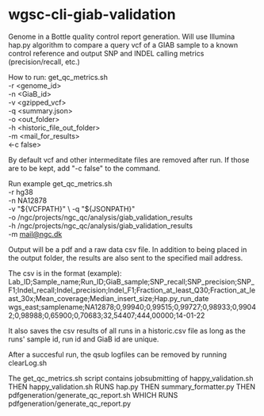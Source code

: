 # wgsc-cli-giab-validation

Genome in a Bottle quality control report generation. Will use Illumina hap.py algorithm to compare a query vcf of a GIAB sample to a known control reference and output SNP and INDEL calling metrics (precision/recall, etc.)

How to run:
get_qc_metrics.sh \
-r <genome_id> \
-n <GiaB_id> \
-v <gzipped_vcf> \
-q <summary.json> \
-o <out_folder> \
-h <historic_file_out_folder> \
-m <mail_for_results> \
<-c false>

By default vcf and other intermeditate files are removed after run. If those are to be kept, add "-c false" to the command.

Run example
get_qc_metrics.sh \
-r hg38 \
-n NA12878 \
-v "${VCFPATH}" \
-q "${JSONPATH}" \
-o /ngc/projects/ngc_qc/analysis/giab_validation_results \
-h /ngc/projects/ngc_qc/analysis/giab_validation_results \
-m mail@ngc.dk

Output will be a pdf and a raw data csv file. In addition to being placed in the output folder, the results are also sent to the specified mail address.

The csv is in the format (example):
Lab_ID;Sample_name;Run_ID;GiaB_sample;SNP_recall;SNP_precision;SNP_F1;Indel_recall;Indel_precision;Indel_F1;Fraction_at_least_Q30;Fraction_at_least_30x;Mean_coverage;Median_insert_size;Hap.py_run_date
wgs_east;samplename;NA12878;0,99940;0,99515;0,99727;0,98933;0,99042;0,98988;0,65900;0,70683;32,54407;444,00000;14-01-22

It also saves the csv results of all runs in a historic.csv file as long as the runs' sample id, run id and GiaB id are unique. 
 
After a succesful run, the qsub logfiles can be removed by running clearLog.sh

The get_qc_metrics.sh script contains jobsubmitting of happy_validation.sh
THEN
happy_validation.sh 
RUNS
hap.py 
THEN 
summary_formatter.py 
THEN 
pdfgeneration/generate_qc_report.sh
WHICH RUNS 
pdfgeneration/generate_qc_report.py

